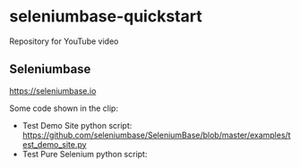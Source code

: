 # seleniumbase-quickstart
Repository for YouTube video 

## Seleniumbase
https://seleniumbase.io

Some code shown in the clip:

- Test Demo Site python script: https://github.com/seleniumbase/SeleniumBase/blob/master/examples/test_demo_site.py
- Test Pure Selenium python script: 
